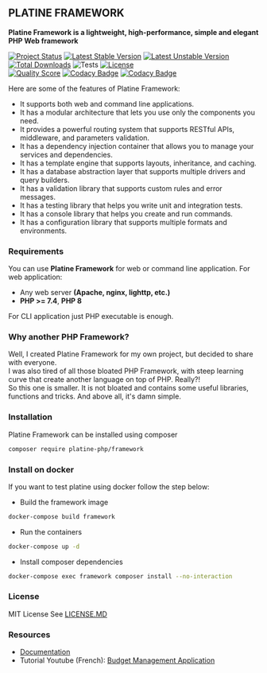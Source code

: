 ## PLATINE FRAMEWORK
**Platine Framework is a lightweight, high-performance, simple and elegant PHP Web framework**

[![Project Status](http://opensource.box.com/badges/active.svg)](http://opensource.box.com/badges)
[![Latest Stable Version](https://poser.pugx.org/platine-php/framework/v/stable)](https://packagist.org/packages/platine-php/framework)
[![Latest Unstable Version](https://poser.pugx.org/platine-php/framework/v/unstable)](https://packagist.org/packages/platine-php/framework)
[![Total Downloads](https://poser.pugx.org/platine-php/framework/downloads)](https://packagist.org/packages/platine-php/framework)
![Tests](https://github.com/platine-php/framework/actions/workflows/ci.yml/badge.svg)
[![License](https://poser.pugx.org/platine-php/framework/license)](https://packagist.org/packages/platine-php/framework)  
[![Quality Score](https://img.shields.io/scrutinizer/g/platine-php/framework.svg?style=flat-square)](https://scrutinizer-ci.com/g/platine-php/framework)
[![Codacy Badge](https://app.codacy.com/project/badge/Grade/1ae48400b20c49cf94e716e355d042d0)](https://app.codacy.com/gh/platine-php/framework/dashboard?utm_source=gh&utm_medium=referral&utm_content=&utm_campaign=Badge_grade)
[![Codacy Badge](https://app.codacy.com/project/badge/Coverage/1ae48400b20c49cf94e716e355d042d0)](https://app.codacy.com/gh/platine-php/framework/dashboard?utm_source=gh&utm_medium=referral&utm_content=&utm_campaign=Badge_coverage)

Here are some of the features of Platine Framework:  

- It supports both web and command line applications.
- It has a modular architecture that lets you use only the components you need.
- It provides a powerful routing system that supports RESTful APIs, middleware, and parameters validation.
- It has a dependency injection container that allows you to manage your services and dependencies.
- It has a template engine that supports layouts, inheritance, and caching.
- It has a database abstraction layer that supports multiple drivers and query builders.
- It has a validation library that supports custom rules and error messages.
- It has a testing library that helps you write unit and integration tests.
- It has a console library that helps you create and run commands.
- It has a configuration library that supports multiple formats and environments.

### Requirements 
You can use **Platine Framework** for web or command line application. For web application: 
- Any web server **(Apache, nginx, lighttp, etc.)**
- **PHP >= 7.4**, **PHP 8** 

For CLI application just PHP executable is enough. 

### Why another PHP Framework?
Well, I created Platine Framework for my own project, but decided to share with everyone.  
I was also tired of all those bloated PHP Framework, with steep learning curve that create another language on top of PHP. Really?!  
So this one is smaller. It is not bloated and contains some useful libraries, functions and tricks. And above all, it's damn simple.

### Installation
Platine Framework can be installed using composer
```bash
composer require platine-php/framework
```

### Install on docker
If you want to test platine using docker follow the step below:
- Build the framework image
```bash
docker-compose build framework
```
- Run the containers
```bash
docker-compose up -d
```
- Install composer dependencies
```bash
docker-compose exec framework composer install --no-interaction
```

### License
MIT License See [LICENSE.MD](LICENSE.MD)

### Resources
- [Documentation](https://docs.platine-php.com) 
- Tutorial Youtube (French): [Budget Management Application](https://www.youtube.com/playlist?list=PLbUHyVcL-6Q8H6ip40eSdpt4MjRXYGPz9)

